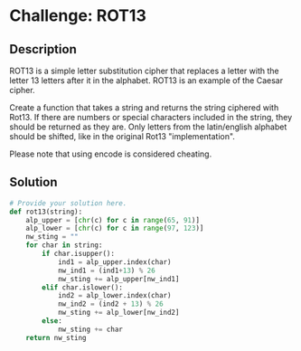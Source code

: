 # Challenge: ROT13

## Description

ROT13 is a simple letter substitution cipher that replaces a letter with the letter 13 letters after it in the alphabet. ROT13 is an example of the Caesar cipher.

Create a function that takes a string and returns the string ciphered with Rot13. If there are numbers or special characters included in the string, they should be returned as they are. Only letters from the latin/english alphabet should be shifted, like in the original Rot13 "implementation".

Please note that using encode is considered cheating.

## Solution

```python
# Provide your solution here.
def rot13(string):
    alp_upper = [chr(c) for c in range(65, 91)]
    alp_lower = [chr(c) for c in range(97, 123)]
    nw_sting = ""
    for char in string:
        if char.isupper():
            ind1 = alp_upper.index(char)
            nw_ind1 = (ind1+13) % 26
            nw_sting += alp_upper[nw_ind1]
        elif char.islower():
            ind2 = alp_lower.index(char)
            nw_ind2 = (ind2 + 13) % 26
            nw_sting += alp_lower[nw_ind2]
        else:
            nw_sting += char
    return nw_sting

